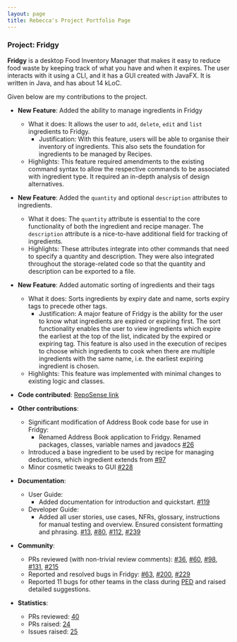 ```yaml
---
layout: page
title: Rebecca's Project Portfolio Page
---
```


### Project: Fridgy

**Fridgy** is a desktop Food Inventory Manager that makes it easy to reduce food waste by keeping track of what you have and when it expires. The user interacts with it using a CLI, and it has a GUI created with JavaFX. It is written in Java, and has about 14 kLoC.

Given below are my contributions to the project.

* **New Feature**: Added the ability to manage ingredients in Fridgy
  * What it does: It allows the user to `add`, `delete`, `edit` and `list` ingredients to Fridgy.
    * Justification: With this feature, users will be able to organise their inventory of ingredients. This also sets the foundation for ingredients to be managed by Recipes.
  * Highlights: This feature required amendments to the existing command syntax to allow the respective commands to be associated with ingredient type. It required an in-depth analysis of design alternatives.

* **New Feature**: Added the `quantity` and optional `description` attributes to ingredients.
  * What it does: The `quantity` attribute is essential to the core functionality of both the ingredient and recipe manager. The `description` attribute is a nice-to-have additional field for tracking of ingredients.
  * Highlights: These attributes integrate into other commands that need to specify a quantity and description. They were also integrated throughout the storage-related code so that the quantity and description can be exported to a file.

* **New Feature**: Added automatic sorting of ingredients and their tags
  * What it does: Sorts ingredients by expiry date and name, sorts expiry tags to precede other tags.
    * Justification: A major feature of Fridgy is the ability for the user to know what ingredients are expired or expiring first. The sort functionality enables the user to view ingredients which expire the earliest at the top of the list, indicated by the expired or expiring tag. This feature is also used in the execution of recipes to choose which ingredients to cook when there are multiple ingredients with the same name, i.e. the earliest expiring ingredient is chosen.
  * Highlights: This feature was implemented with minimal changes to existing logic and classes.

* **Code contributed**: [RepoSense link](https://nus-cs2103-ay2122s1.github.io/tp-dashboard/?search=rebeccacxy&sort=groupTitle&sortWithin=title&timeframe=commit&mergegroup=&groupSelect=groupByRepos&breakdown=true&checkedFileTypes=docs~functional-code~test-code~other&since=2021-09-17&tabOpen=true&tabType=authorship&tabAuthor=rebeccacxy&tabRepo=AY2122S1-CS2103T-W11-1%2Ftp%5Bmaster%5D&authorshipIsMergeGroup=false&authorshipFileTypes=docs~functional-code~test-code~other&authorshipIsBinaryFileTypeChecked=false)

* **Other contributions**:
  * Significant modification of Address Book code base for use in Fridgy:
    * Renamed Address Book application to Fridgy. Renamed packages, classes, variable names and javadocs [\#26](https://github.com/AY2122S1-CS2103T-W11-1/tp/pull/26)
  * Introduced a base ingredient to be used by recipe for managing deductions, which ingredient extends from [\#97](https://github.com/AY2122S1-CS2103T-W11-1/tp/pull/97)
  * Minor cosmetic tweaks to GUI [\#228](https://github.com/AY2122S1-CS2103T-W11-1/tp/pull/228)

* **Documentation**:
  * User Guide:
    * Added documentation for introduction and quickstart. [\#119](https://github.com/AY2122S1-CS2103T-W11-1/tp/pull/119)
  * Developer Guide:
    * Added all user stories, use cases, NFRs, glossary, instructions for manual testing and overview. Ensured consistent formatting and phrasing. [\#13](https://github.com/AY2122S1-CS2103T-W11-1/tp/pull/13), [\#80](https://github.com/AY2122S1-CS2103T-W11-1/tp/pull/80), [\#112](https://github.com/AY2122S1-CS2103T-W11-1/tp/pull/112), [\#239](https://github.com/AY2122S1-CS2103T-W11-1/tp/pull/239)

* **Community**:
  * PRs reviewed (with non-trivial review comments): [\#36](https://github.com/AY2122S1-CS2103T-W11-1/tp/pull/36), [\#60](https://github.com/AY2122S1-CS2103T-W11-1/tp/pull/60), [\#98](https://github.com/AY2122S1-CS2103T-W11-1/tp/pull/98), [\#131](https://github.com/AY2122S1-CS2103T-W11-1/tp/pull/131), [\#215](https://github.com/AY2122S1-CS2103T-W11-1/tp/pull/215)
  * Reported and resolved bugs in Fridgy: [\#63](https://github.com/AY2122S1-CS2103T-W11-1/tp/issues/63), [\#200](https://github.com/AY2122S1-CS2103T-W11-1/tp/pull/200), [\#229](https://github.com/AY2122S1-CS2103T-W11-1/tp/issues/229)
  * Reported 11 bugs for other teams in the class during [PED](https://github.com/rebeccacxy/ped/issues) and raised detailed suggestions.

* **Statistics**:
  * PRs reviewed: [40](https://github.com/AY2122S1-CS2103T-W11-1/tp/pulls?q=is%3Apr+is%3Aclosed+reviewed-by%3Arebeccacxy)
  * PRs raised: [24](https://github.com/AY2122S1-CS2103T-W11-1/tp/pulls?q=is%3Apr+is%3Aclosed+author%3Arebeccacxy)
  * Issues raised: [25](https://github.com/AY2122S1-CS2103T-W11-1/tp/issues?q=is%3Aissue+author%3Arebeccacxy+is%3Aclosed)

